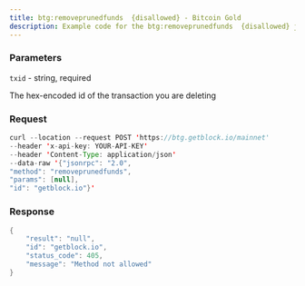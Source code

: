 ```yaml
---
title: btg:removeprunedfunds  {disallowed} - Bitcoin Gold
description: Example code for the btg:removeprunedfunds  {disallowed} json-rpc method. Сomplete guide on how to use btg:removeprunedfunds  {disallowed} json-rpc in GetBlock.io Web3 documentation.
---
```


### Parameters


`txid` - string, required

The hex-encoded id of the transaction you are deleting

### Request

``` java
curl --location --request POST 'https://btg.getblock.io/mainnet' 
--header 'x-api-key: YOUR-API-KEY' 
--header 'Content-Type: application/json' 
--data-raw '{"jsonrpc": "2.0",
"method": "removeprunedfunds",
"params": [null],
"id": "getblock.io"}'
```

###  Response

``` java
{
    "result": "null",
    "id": "getblock.io",
    "status_code": 405,
    "message": "Method not allowed"
}
```


